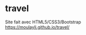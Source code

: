 # travel
Site fait avec HTML5/CSS3/Bootstrap  <br>
<a href="https://moulayli.github.io/travel/">https://moulayli.github.io/travel/</a>
